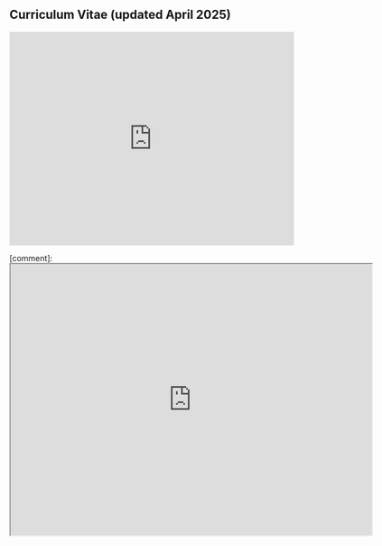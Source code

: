 ## Curriculum Vitae (updated April 2025)

<div style="position: relative; width: 100%; height: 0; padding-bottom: 75%;">
  <iframe 
    src="https://drive.google.com/file/d/1UAjSOLOVOWFC2cZZZoiItQJAaoe5tgsj/preview" 
    style="position: absolute; top: 0; left: 0; width: 100%; height: 100%;" 
    frameborder="0" 
    allow="autoplay">
  </iframe>
</div>

[comment]: <iframe src="https://drive.google.com/file/d/1UAjSOLOVOWFC2cZZZoiItQJAaoe5tgsj/preview" width="640" height="480" allow="autoplay"></iframe>
